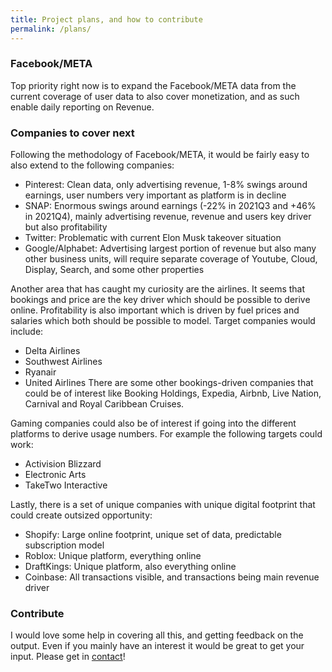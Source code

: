 ```yaml
---
title: Project plans, and how to contribute
permalink: /plans/
---
```


### Facebook/META

Top priority right now is to expand the Facebook/META data from the current coverage of user data to also cover monetization, and as such enable daily reporting on Revenue.

### Companies to cover next

Following the methodology of Facebook/META, it would be fairly easy to also extend to the following companies:
* Pinterest: Clean data, only advertising revenue, 1-8% swings around earnings, user numbers very important as platform is in decline
* SNAP: Enormous swings around earnings (-22% in 2021Q3 and +46% in 2021Q4), mainly advertising revenue, revenue and users key driver but also profitability
* Twitter: Problematic with current Elon Musk takeover situation
* Google/Alphabet: Advertising largest portion of revenue but also many other business units, will require separate coverage of Youtube, Cloud, Display, Search, and some other properties

Another area that has caught my curiosity are the airlines. It seems that bookings and price are the key driver which should be possible to derive online. Profitability is also important which is driven by fuel prices and salaries which both should be possible to model. Target companies would include:
* Delta Airlines
* Southwest Airlines
* Ryanair
* United Airlines
There are some other bookings-driven companies that could be of interest like Booking Holdings, Expedia, Airbnb, Live Nation, Carnival and Royal Caribbean Cruises.

Gaming companies could also be of interest if going into the different platforms to derive usage numbers. For example the following targets could work:
* Activision Blizzard
* Electronic Arts
* TakeTwo Interactive

Lastly, there is a set of unique companies with unique digital footprint that could create outsized opportunity:
* Shopify: Large online footprint, unique set of data, predictable subscription model
* Roblox: Unique platform, everything online
* DraftKings: Unique platform, also everything online
* Coinbase: All transactions visible, and transactions being main revenue driver

### Contribute
I would love some help in covering all this, and getting feedback on the output. Even if you mainly have an interest it would be great to get your input. Please get in [contact]({{site.baseurl}}/contact)!
